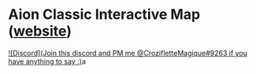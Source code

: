 # Aion Classic Interactive Map ([website](https://easyldur.github.io/AionClassicMap/))
[![Discord](Join this discord and PM me @CrozifletteMagique#9263 if you have anything to say :)](https://discord.gg/y6kQ88nyas)a

